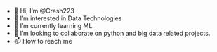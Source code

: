 - 👋 Hi, I’m @Crash223
- 👀 I’m interested in Data Technologies 
- 🌱 I’m currently learning ML
- 💞️ I’m looking to collaborate on python and big data related projects.
- 📫 How to reach me 

<!---
Crash223/Crash223 is a ✨ special ✨ repository because its `README.md` (this file) appears on your GitHub profile.
You can click the Preview link to take a look at your changes.
--->

